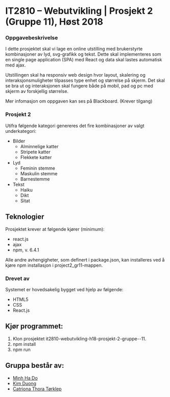 # IT2810 – Webutvikling | Prosjekt 2 (Gruppe 11), Høst 2018

### Oppgavebeskrivelse
I dette prosjektet skal vi lage en online utstilling med brukerstyrte kombinasjoner av lyd, svg-grafikk og tekst. Dette skal implementeres som en single page application (SPA) med React og data skal lastes automatisk med ajax. 

Utstillingen skal ha responsiv web design hvor layout, skalering og interaksjonsmuligheter tilpasses type enhet og størrelse på skjerm. Det skal se bra ut og interaksjonen skal fungere både på mobil, pad og pc med skjerm av forskjellig størrelse.  

Mer infomasjon om oppgaven kan ses på Blackboard. (Krever tilgang)

### Prosjekt 2
Utifra følgende kategori genereres det fire kombinasjoner av valgt underkategori:

* Bilder
    * Alminnelige katter
    * Stripete katter
    * Flekkete katter
* Lyd
    * Feminin stemme
    * Maskulin stemme
    * Barnestemme
* Tekst
    * Haiku
    * Dikt
    * Sitat
    
## Teknologier
Prosjektet krever at følgende kjører (minimum):  
* react.js
* ajax
* npm, v. 6.4.1

Alle andre avhengigheter, som definert i package.json, kan installeres ved å kjøre npm installasjon i project2_gr11-mappen.
    
### Drevet av
Systemet er hovedsakelig bygget ved hjelp av følgende:
* HTML5    
* CSS
* React.js    

## Kjør programmet:  
1. Klon prosjektet it2810-webutvikling-h18-prosjekt-2-gruppe--11. 
2. npm install
3. npm run
    
## Gruppa består av:
* [Minh Ha Do](https://github.com/mhado)    
* [Kim Duong](https://github.com/kimduo)    
* [Catriona Thora Tørklep](https://github.com/CatrionaTorklep)    
